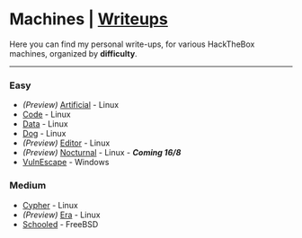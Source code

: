 # Machines | [Writeups](README.md)

Here you can find my personal write-ups, for various HackTheBox machines, organized by **difficulty**.

---

### Easy
  -  *(Preview)* [Artificial](machines/easy/artificial/artificial-writeup.md) - Linux
  -  [Code](machines/easy/code/code-writeup.md) - Linux
  -  [Data](machines/easy/data/data-writeup.md) - Linux
  -  [Dog](machines/easy/dog/dog-writeup.md) - Linux
  -  *(Preview)* [Editor](machines/easy/editor/editor-writeup.md) - Linux
  -  *(Preview)* [Nocturnal](machines/easy/nocturnal/nocturnal-writeup.md) - Linux - ***Coming 16/8***
  -  [VulnEscape](machines/easy/vulnescape/vulnescape-writeup.md) - Windows
### Medium
   - [Cypher](machines/medium/cypher/cypher-writeup.md) - Linux
   - *(Preview)* [Era](machines/medium/era/era-writeup.md) - Linux
   - [Schooled](machines/medium/schooled/schooled-writeup.md) - FreeBSD
   
